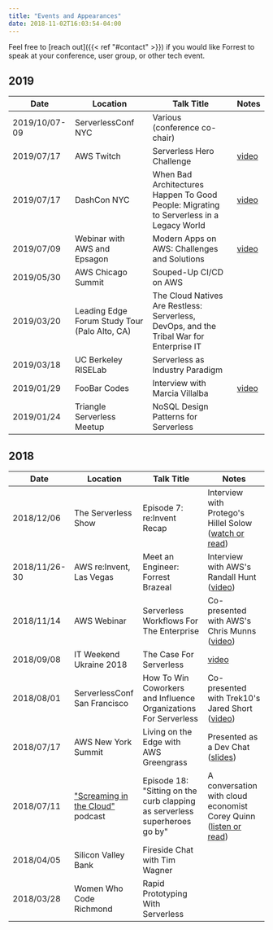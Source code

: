 ```yaml
---
title: "Events and Appearances"
date: 2018-11-02T16:03:54-04:00
---
```


Feel free to [reach out]({{< ref "#contact" >}}) if you would like Forrest to speak at your conference, user group, or other tech event.

## 2019

| **Date**       | **Location**                     | **Talk Title**                                                      | **Notes**                                                                                                                                                     |
|------------|------------------------------|-----------------------------------------------------------------|-----------------------------------------------------------------------------------------------------------------------------------------------------------|
| 2019/10/07-09       | ServerlessConf NYC        | Various (conference co-chair)                  |  |
| 2019/07/17       | AWS Twitch        | Serverless Hero Challenge                  | [video](https://www.twitch.tv/events/lcZg3S89QOGTjzAuap1OUw) |
| 2019/07/17       | DashCon NYC         | When Bad Architectures Happen To Good People: Migrating to Serverless in a Legacy World                  | [video](https://www.youtube.com/watch?v=tzHjlJbHi3s) |
| 2019/07/09       | Webinar with AWS and Epsagon       | Modern Apps on AWS: Challenges and Solutions                 | [video](https://www.youtube.com/watch?v=M215idpHA6E) |
| 2019/05/30        | AWS Chicago Summit          | Souped-Up CI/CD on AWS                   |  |
| 2019/03/20        | Leading Edge Forum Study Tour (Palo Alto, CA)           | The Cloud Natives Are Restless: Serverless, DevOps, and the Tribal War for Enterprise IT                   |  |
| 2019/03/18        | UC Berkeley RISELab          | Serverless as Industry Paradigm     |  |
| 2019/01/29        | FooBar Codes           | Interview with Marcia Villalba                   | [video](https://www.youtube.com/watch?v=SP1az1FXyyo) |
| 2019/01/24        | Triangle Serverless Meetup  | NoSQL Design Patterns for Serverless         |  |

## 2018

| **Date**       | **Location**                     | **Talk Title**                                                      | **Notes**                                                                                                                                                     |
|------------|------------------------------|-----------------------------------------------------------------|-----------------------------------------------------------------------------------------------------------------------------------------------------------|
| 2018/12/06 | The Serverless Show                        | Episode 7: re:Invent Recap                        | Interview with Protego's Hillel Solow ([watch or read](https://www.protego.io/the-serverless-show-reinvent-recap/))                                                                                           |
| 2018/11/26-30 | AWS re:Invent, Las Vegas                        | Meet an Engineer: Forrest Brazeal                         | Interview with AWS's Randall Hunt ([video](https://www.youtube.com/watch?v=pa_rZChSC8s))                                                                                           |
| 2018/11/14 | AWS Webinar                         | Serverless Workflows For The Enterprise                         | Co-presented with AWS's Chris Munns ([video](https://www.youtube.com/watch?v=T4RWwD5oHUc))                                                                                             |
| 2018/09/08 | IT Weekend Ukraine 2018             | The Case For Serverless                                         | [video](https://www.youtube.com/watch?v=FgiiakJoJCA)                                                                                                      |
| 2018/08/01 | ServerlessConf San Francisco        | How To Win Coworkers and Influence Organizations For Serverless | Co-presented with Trek10's Jared Short ([video](https://acloud.guru/series/serverlessconf-sf-2018/view/win-coworkers-influence-organizations-serverless)) |
| 2018/07/17 | AWS New York Summit                 | Living on the Edge with AWS Greengrass                          | Presented as a Dev Chat ([slides](https://www.slideshare.net/ForrestBrazeal/living-on-the-edge-with-aws-greengrass))                                                                                                                                  |
| 2018/07/11 | ["Screaming in the Cloud"](https://www.screaminginthecloud.com/) podcast  | Episode 18: "Sitting on the curb clapping as serverless superheroes go by"   | A conversation with cloud economist Corey Quinn ([listen or read](https://www.screaminginthecloud.com/episodes/2018/7/11/episode-18-sitting-on-the-curb-clapping-as-serverless-superheroes-go-by))                                                                                             |
| 2018/04/05 | Silicon Valley Bank                 | Fireside Chat with Tim Wagner                                   |                                                                                                                                                           |
| 2018/03/28 | Women Who Code Richmond             | Rapid Prototyping With Serverless                               |                                                                                                                                                           |
